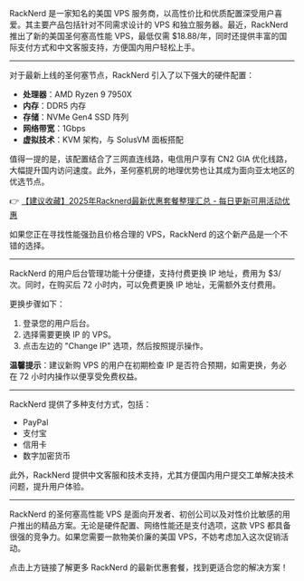
RackNerd 是一家知名的美国 VPS 服务商，以高性价比和优质配置深受用户喜爱。其主要产品包括针对不同需求设计的 VPS 和独立服务器。最近，RackNerd 推出了新的美国圣何塞高性能 VPS，最低仅需 $18.88/年，同时还提供丰富的国际支付方式和中文客服支持，方便国内用户轻松上手。

---


对于最新上线的圣何塞节点，RackNerd 引入了以下强大的硬件配置：

- **处理器**：AMD Ryzen 9 7950X
- **内存**：DDR5 内存
- **存储**：NVMe Gen4 SSD 阵列
- **网络带宽**：1Gbps
- **虚拟技术**：KVM 架构，与 SolusVM 面板搭配

值得一提的是，该配置结合了三网直连线路，电信用户享有 CN2 GIA 优化线路，大幅提升国内访问速度。此外，圣何塞机房的地理优势也让其成为面向亚太地区的优选节点。

👉 [【建议收藏】2025年Racknerd最新优惠套餐整理汇总 - 每日更新可用活动优惠](https://bit.ly/Rack_Nerd)

如果您正在寻找性能强劲且价格合理的 VPS，RackNerd 的这个新产品是一个不错的选择。

---


RackNerd 的用户后台管理功能十分便捷，支持付费更换 IP 地址，费用为 $3/次。同时，在购买后 72 小时内，可以免费更换 IP 地址，无需额外支付费用。

更换步骤如下：

1. 登录您的用户后台。
2. 选择需要更换 IP 的 VPS。
3. 点击左边的 "Change IP" 选项，然后按照提示操作。

**温馨提示**：建议新购 VPS 的用户在初期检查 IP 是否符合预期，如需更换，务必在 72 小时内操作以便享受免费权益。

---


RackNerd 提供了多种支付方式，包括：

- PayPal
- 支付宝
- 信用卡
- 数字加密货币

此外，RackNerd 提供中文客服和技术支持，尤其方便国内用户提交工单解决技术问题，提升用户体验。

---


RackNerd 的圣何塞高性能 VPS 是面向开发者、初创公司以及对性价比敏感的用户推出的精品方案。无论是硬件配置、网络性能还是支付选项，这款 VPS 都具备很强的竞争力。如果您需要一款物美价廉的美国 VPS，不妨考虑加入这次促销活动。

点击上方链接了解更多 RackNerd 的最新优惠套餐，找到更适合您的解决方案！
